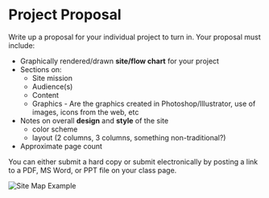 Project Proposal
================

Write up a proposal for your individual project to turn in. Your proposal must include:

* Graphically rendered/drawn __site/flow chart__ for your project
* Sections on:
	* Site mission
	* Audience(s)
	* Content
	* Graphics - Are the graphics created in Photoshop/Illustrator, use of images, icons from the web, etc
* Notes on overall __design__ and __style__ of the site
	* color scheme
	* layout (2 columns, 3 columns, something non-traditional?)
* Approximate page count

You can either submit a hard copy or submit electronically by posting a link to a PDF, MS Word, or PPT file on your class page.

![Site Map Example](http://itpwebdev.heroku.com/images/site_map.jpg)
